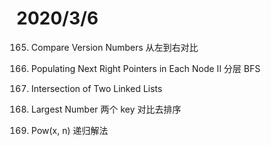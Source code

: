 # 2020/3/6

165. Compare Version Numbers
从左到右对比

117. Populating Next Right Pointers in Each Node II
分层 BFS

160. Intersection of Two Linked Lists

179. Largest Number
两个 key 对比去排序

50. Pow(x, n)
递归解法
